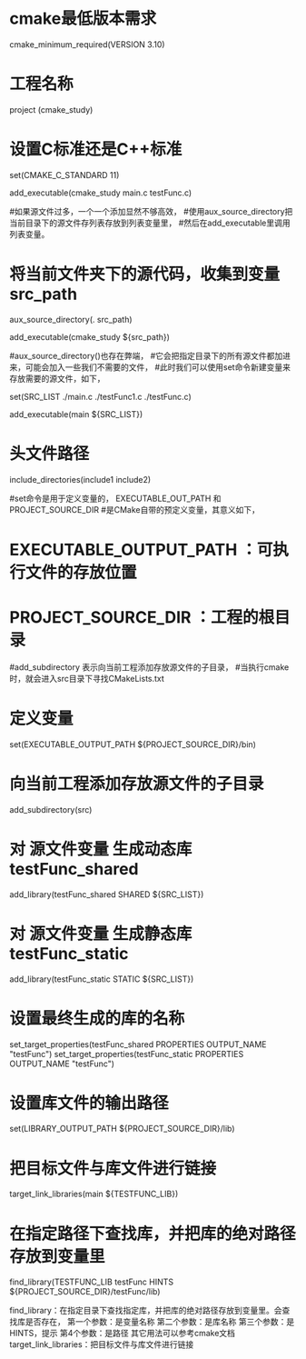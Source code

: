 # cmake最低版本需求
cmake_minimum_required(VERSION 3.10)

# 工程名称
project (cmake_study)

# 设置C标准还是C++标准
set(CMAKE_C_STANDARD 11)

add_executable(cmake_study
        main.c testFunc.c)


#如果源文件过多，一个一个添加显然不够高效，
#使用aux_source_directory把当前目录下的源文件存列表存放到列表变量里，
#然后在add_executable里调用列表变量。

# 将当前文件夹下的源代码，收集到变量src_path
aux_source_directory(. src_path)

add_executable(cmake_study ${src_path})


#aux_source_directory()也存在弊端，
#它会把指定目录下的所有源文件都加进来，可能会加入一些我们不需要的文件，
#此时我们可以使用set命令新建变量来存放需要的源文件，如下，

set(SRC_LIST
    ./main.c
    ./testFunc1.c
    ./testFunc.c)

add_executable(main ${SRC_LIST})

# 头文件路径
include_directories(include1 include2)

#set命令是用于定义变量的， EXECUTABLE_OUT_PATH 和 PROJECT_SOURCE_DIR 
#是CMake自带的预定义变量，其意义如下，
# EXECUTABLE_OUTPUT_PATH ：可执行文件的存放位置
# PROJECT_SOURCE_DIR ：工程的根目录

#add_subdirectory 表示向当前工程添加存放源文件的子目录，
#当执行cmake时，就会进入src目录下寻找CMakeLists.txt

# 定义变量
set(EXECUTABLE_OUTPUT_PATH ${PROJECT_SOURCE_DIR}/bin)

# 向当前工程添加存放源文件的子目录
add_subdirectory(src)


# 对 源文件变量 生成动态库 testFunc_shared
add_library(testFunc_shared SHARED ${SRC_LIST})
# 对 源文件变量 生成静态库 testFunc_static
add_library(testFunc_static STATIC ${SRC_LIST})

# 设置最终生成的库的名称
set_target_properties(testFunc_shared PROPERTIES OUTPUT_NAME "testFunc")
set_target_properties(testFunc_static PROPERTIES OUTPUT_NAME "testFunc")

# 设置库文件的输出路径
set(LIBRARY_OUTPUT_PATH ${PROJECT_SOURCE_DIR}/lib)

# 把目标文件与库文件进行链接
target_link_libraries(main ${TESTFUNC_LIB})

# 在指定路径下查找库，并把库的绝对路径存放到变量里
find_library(TESTFUNC_LIB testFunc HINTS ${PROJECT_SOURCE_DIR}/testFunc/lib)


find_library：在指定目录下查找指定库，并把库的绝对路径存放到变量里。会查找库是否存在，
第一个参数：是变量名称
第二个参数：是库名称
第三个参数：是HINTS，提示
第4个参数：是路径
其它用法可以参考cmake文档
target_link_libraries：把目标文件与库文件进行链接